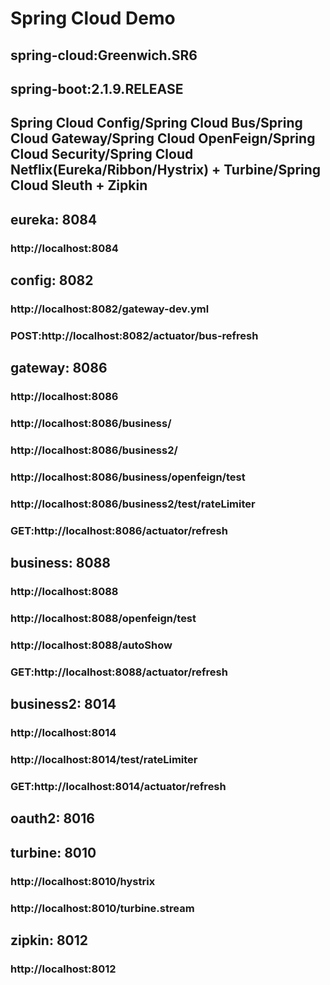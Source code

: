 # Spring Cloud Demo
## spring-cloud:Greenwich.SR6
## spring-boot:2.1.9.RELEASE
## Spring Cloud Config/Spring Cloud Bus/Spring Cloud Gateway/Spring Cloud OpenFeign/Spring Cloud Security/Spring Cloud Netflix(Eureka/Ribbon/Hystrix) + Turbine/Spring Cloud Sleuth + Zipkin

## eureka:      8084
### http://localhost:8084

## config:      8082
### http://localhost:8082/gateway-dev.yml
### POST:http://localhost:8082/actuator/bus-refresh

## gateway:     8086
### http://localhost:8086
### http://localhost:8086/business/
### http://localhost:8086/business2/
### http://localhost:8086/business/openfeign/test
### http://localhost:8086/business2/test/rateLimiter
### GET:http://localhost:8086/actuator/refresh

## business:    8088
### http://localhost:8088
### http://localhost:8088/openfeign/test
### http://localhost:8088/autoShow
### GET:http://localhost:8088/actuator/refresh

## business2:   8014
### http://localhost:8014
### http://localhost:8014/test/rateLimiter
### GET:http://localhost:8014/actuator/refresh

## oauth2:      8016   

## turbine:     8010
### http://localhost:8010/hystrix
### http://localhost:8010/turbine.stream

## zipkin:         8012
### http://localhost:8012
